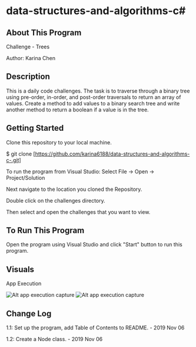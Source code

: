 # data-structures-and-algorithms-c#

## About This Program
Challenge - Trees

Author: Karina Chen

## Description
This is a daily code challenges. The task is to traverse through a binary tree using pre-order, in-order, and post-order traversals to return an array of values. Create a method to add values to a binary search tree and write another method to return a boolean if a value is in the tree.

## Getting Started
Clone this repository to your local machine.

$ git clone [https://github.com/karina6188/data-structures-and-algorithms-c-.git]

To run the program from Visual Studio:
Select File -> Open -> Project/Solution

Next navigate to the location you cloned the Repository.

Double click on the challenges directory.

Then select and open the challenges that you want to view.

## To Run This Program
Open the program using Visual Studio and click "Start" button to run this program.

## Visuals

App Execution

![Alt app execution capture]()
![Alt app execution capture]()

## Change Log

1.1: Set up the program, add Table of Contents to README. - 2019 Nov 06

1.2: Create a Node class. - 2019 Nov 06

